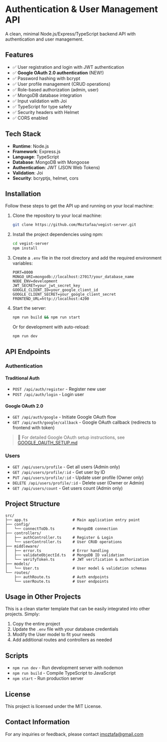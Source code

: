 # Authentication & User Management API

A clean, minimal Node.js/Express/TypeScript backend API with authentication and user management.

## Features

- ✅ User registration and login with JWT authentication
- ✅ **Google OAuth 2.0 authentication** (NEW!)
- ✅ Password hashing with bcrypt
- ✅ User profile management (CRUD operations)
- ✅ Role-based authorization (admin, user)
- ✅ MongoDB database integration
- ✅ Input validation with Joi
- ✅ TypeScript for type safety
- ✅ Security headers with Helmet
- ✅ CORS enabled

## Tech Stack

- **Runtime**: Node.js
- **Framework**: Express.js
- **Language**: TypeScript
- **Database**: MongoDB with Mongoose
- **Authentication**: JWT (JSON Web Tokens)
- **Validation**: Joi
- **Security**: bcryptjs, helmet, cors

## Installation

Follow these steps to get the API up and running on your local machine:

1. Clone the repository to your local machine:

   ```bash
   git clone https://github.com/Moztafaa/vegist-server.git
   ```

2. Install the project dependencies using npm:

   ```bash
   cd vegist-server
   npm install
   ```

3. Create a `.env` file in the root directory and add the required environment variables:

   ```env
   PORT=8000
   MONGO_URI=mongodb://localhost:27017/your_database_name
   NODE_ENV=development
   JWT_SECRET=your_jwt_secret_key
   GOOGLE_CLIENT_ID=your_google_client_id
   GOOGLE_CLIENT_SECRET=your_google_client_secret
   FRONTEND_URL=http://localhost:4200
   ```

4. Start the server:

   ```bash
   npm run build && npm run start
   ```

   Or for development with auto-reload:

   ```bash
   npm run dev
   ```

## API Endpoints

### Authentication

#### Traditional Auth
- `POST /api/auth/register` - Register new user
- `POST /api/auth/login` - Login user

#### Google OAuth 2.0
- `GET /api/auth/google` - Initiate Google OAuth flow
- `GET /api/auth/google/callback` - Google OAuth callback (redirects to frontend with token)

> 📖 For detailed Google OAuth setup instructions, see [GOOGLE_OAUTH_SETUP.md](./GOOGLE_OAUTH_SETUP.md)

### Users

- `GET /api/users/profile` - Get all users (Admin only)
- `GET /api/users/profile/:id` - Get user by ID
- `PUT /api/users/profile/:id` - Update user profile (Owner only)
- `DELETE /api/users/profile/:id` - Delete user (Owner or Admin)
- `GET /api/users/count` - Get users count (Admin only)

## Project Structure

```
src/
├── app.ts                    # Main application entry point
├── config/
│   └── connectToDb.ts        # MongoDB connection
├── controllers/
│   ├── authController.ts     # Register & Login
│   └── userController.ts     # User CRUD operations
├── middleware/
│   ├── error.ts              # Error handling
│   ├── validateObjectId.ts   # MongoDB ID validation
│   └── verifyToken.ts        # JWT verification & authorization
├── models/
│   └── User.ts               # User model & validation schemas
└── routes/
    ├── authRoute.ts          # Auth endpoints
    └── userRoute.ts          # User endpoints
```

## Usage in Other Projects

This is a clean starter template that can be easily integrated into other projects. Simply:

1. Copy the entire project
2. Update the `.env` file with your database credentials
3. Modify the User model to fit your needs
4. Add additional routes and controllers as needed

## Scripts

- `npm run dev` - Run development server with nodemon
- `npm run build` - Compile TypeScript to JavaScript
- `npm start` - Run production server

## License

This project is licensed under the MIT License.

## Contact Information

For any inquiries or feedback, please contact imoztafa@gmail.com
